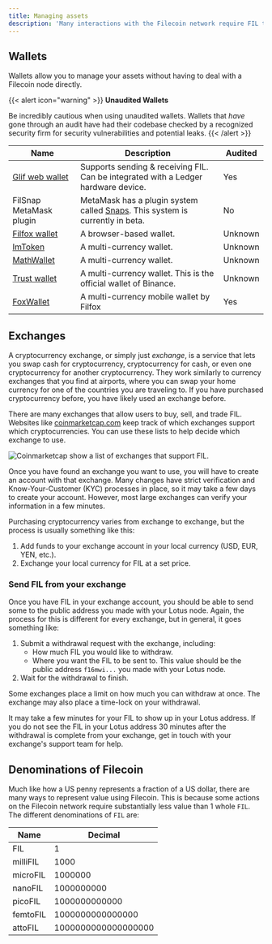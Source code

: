 ```yaml
---
title: Managing assets
description: 'Many interactions with the Filecoin network require FIL to process. This page explains the different denominations of FIL, how to store it, and how to aquire it.'
---
```


## Wallets

Wallets allow you to manage your assets without having to deal with a Filecoin node directly.

{{< alert icon="warning" >}}
**Unaudited Wallets**

Be incredibly cautious when using unaudited wallets. Wallets that _have_ gone through an audit have had their codebase checked by a recognized security firm for security vulnerabilities and potential leaks.
{{< /alert >}}

| Name                                           | Description                                                                                                                          | Audited |
| ---------------------------------------------- | ------------------------------------------------------------------------------------------------------------------------------------ | ------- |
| [Glif web wallet](https://wallet.glif.io)                                | Supports sending & receiving FIL. Can be integrated with a Ledger hardware device.                                                   | Yes     |
| FilSnap MetaMask plugin                        | MetaMask has a plugin system called [Snaps](https://github.com/MetaMask/metamask-snaps-beta/wiki). This system is currently in beta. | No      |
| [Filfox wallet](https://wallet.filfox.info/en) | A browser-based wallet.                                                                                                              | Unknown |
| [ImToken](https://token.im/)                   | A multi-currency wallet.                                                                                                             | Unknown |
| [MathWallet](https://mathwallet.org/en-us/)    | A multi-currency wallet.                                                                                                             | Unknown |
| [Trust wallet](https://trustwallet.com/)                                   | A multi-currency wallet. This is the official wallet of Binance.                                                                     | Unknown |
| [FoxWallet](https://foxwallet.com/)            | A multi-currency mobile wallet by Filfox                                                                                             | Yes     |

## Exchanges

A cryptocurrency exchange, or simply just _exchange_, is a service that lets you swap cash for cryptocurrency, cryptocurrency for cash, or even one cryptocurrency for another cryptocurrency. They work similarly to currency exchanges that you find at airports, where you can swap your home currency for one of the countries you are traveling to. If you have purchased cryptocurrency before, you have likely used an exchange before.

There are many exchanges that allow users to buy, sell, and trade FIL. Websites like [coinmarketcap.com](https://coinmarketcap.com/currencies/filecoin/markets/) keep track of which exchanges support which cryptocurrencies. You can use these lists to help decide which exchange to use.

![Coinmarketcap show a list of exchanges that support FIL.](/images/about-filecoin/coinmarketcap-exchanges.png)

Once you have found an exchange you want to use, you will have to create an account with that exchange. Many changes have strict verification and Know-Your-Customer (KYC) processes in place, so it may take a few days to create your account. However, most large exchanges can verify your information in a few minutes.

Purchasing cryptocurrency varies from exchange to exchange, but the process is usually something like this:

1. Add funds to your exchange account in your local currency (USD, EUR, YEN, etc.).
1. Exchange your local currency for FIL at a set price.

### Send FIL from your exchange

Once you have FIL in your exchange account, you should be able to send some to the public address you made with your Lotus node. Again, the process for this is different for every exchange, but in general, it goes something like:

1. Submit a withdrawal request with the exchange, including:
    - How much FIL you would like to withdraw.
    - Where you want the FIL to be sent to. This value should be the public address `f16mwi...` you made with your Lotus node.
1. Wait for the withdrawal to finish.

Some exchanges place a limit on how much you can withdraw at once. The exchange may also place a time-lock on your withdrawal.

It may take a few minutes for your FIL to show up in your Lotus address. If you do not see the FIL in your Lotus address 30 minutes after the withdrawal is complete from your exchange, get in touch with your exchange's support team for help.

## Denominations of Filecoin

Much like how a US penny represents a fraction of a US dollar, there are many ways to represent value using Filecoin. This is because some actions on the Filecoin network require substantially less value than 1 whole `FIL`. The different denominations of `FIL` are:

| Name     | Decimal             |
| -------- | ------------------- |
| FIL      | 1                   |
| milliFIL | 1000                |
| microFIL | 1000000             |
| nanoFIL  | 1000000000          |
| picoFIL  | 1000000000000       |
| femtoFIL | 1000000000000000    |
| attoFIL  | 1000000000000000000 |
